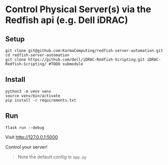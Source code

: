 # Control Physical Server(s) via the Redfish api (e.g. Dell iDRAC)


## Setup

```
git clone git@github.com:KarmaComputing/redfish-server-automation.git
cd redfish-server-automation
git clone https://github.com/dell/iDRAC-Redfish-Scripting.git iDRAC-Redfish-Scripting/ #TODO submodule
```

## Install

```
python3 -m venv venv
source venv/bin/activate
pip install -r requirements.txt
```

## Run

```
flask run --debug
```

Visit http://127.0.0.1:5000

Control your server!

> Note the default config in `app.py`


